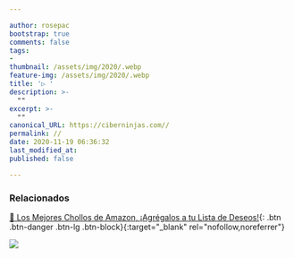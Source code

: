 ```yaml
---

author: rosepac
bootstrap: true
comments: false
tags:
- 
thumbnail: /assets/img/2020/.webp
feature-img: /assets/img/2020/.webp
title: '▷ '
description: >-
  ""
excerpt: >-
  ""
canonical_URL: https://ciberninjas.com//
permalink: //
date: 2020-11-19 06:36:32
last_modified_at: 
published: false

---
```




### **Relacionados** <!-- omit in toc -->

[]()

[🛒 Los Mejores Chollos de Amazon, ¡Agrégalos a tu Lista de Deseos!](/amazon/ "Los Mejores Chollos de Amazon, Ofertas Flash, Black Monday y Amazon Prime Day"){: .btn .btn-danger .btn-lg .btn-block}{:target="_blank" rel="nofollow,noreferrer"}

![](/assets/img/2020/11/.webp "")